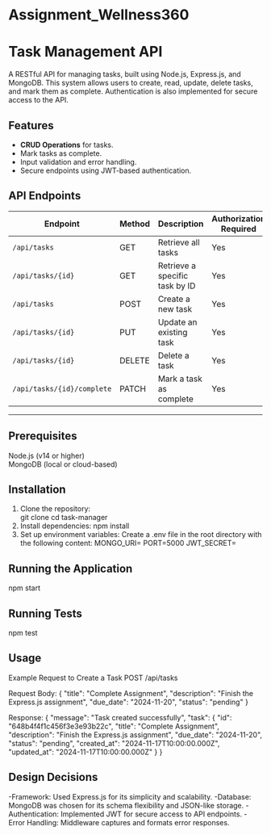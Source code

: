 # Assignment_Wellness360

# Task Management API  

A RESTful API for managing tasks, built using Node.js, Express.js, and MongoDB. This system allows users to create, read, update, delete tasks, and mark them as complete. Authentication is also implemented for secure access to the API.

## **Features**  

- **CRUD Operations** for tasks.  
- Mark tasks as complete.  
- Input validation and error handling.  
- Secure endpoints using JWT-based authentication.  

## **API Endpoints**  

| Endpoint                   | Method | Description                     | Authorization Required |
|----------------------------|--------|---------------------------------|------------------------|
| `/api/tasks`               | GET    | Retrieve all tasks              | Yes                    |
| `/api/tasks/{id}`          | GET    | Retrieve a specific task by ID  | Yes                    |
| `/api/tasks`               | POST   | Create a new task               | Yes                    |
| `/api/tasks/{id}`          | PUT    | Update an existing task         | Yes                    |
| `/api/tasks/{id}`          | DELETE | Delete a task                   | Yes                    |
| `/api/tasks/{id}/complete` | PATCH  | Mark a task as complete         | Yes                    |

---

## **Prerequisites**  
Node.js (v14 or higher)  
MongoDB (local or cloud-based)  



## **Installation**  

1. Clone the repository:  
   git clone <repository-url>
   cd task-manager
2. Install dependencies:
    npm install
3. Set up environment variables:
      Create a .env file in the root directory with the following content:
        MONGO_URI=<your-mongodb-uri>
        PORT=5000
        JWT_SECRET=<your-jwt-secret>


        
## **Running the Application**
  npm start
  
## **Running Tests**
  npm test


##  **Usage**
Example Request to Create a Task
POST /api/tasks

Request Body:
{
  "title": "Complete Assignment",
  "description": "Finish the Express.js assignment",
  "due_date": "2024-11-20",
  "status": "pending"
}


Response:
{
  "message": "Task created successfully",
  "task": {
    "id": "648b4f4f1c456f3e3e93b22c",
    "title": "Complete Assignment",
    "description": "Finish the Express.js assignment",
    "due_date": "2024-11-20",
    "status": "pending",
    "created_at": "2024-11-17T10:00:00.000Z",
    "updated_at": "2024-11-17T10:00:00.000Z"
  }
}

## **Design Decisions**
-Framework: Used Express.js for its simplicity and scalability.
-Database: MongoDB was chosen for its schema flexibility and JSON-like storage.
-Authentication: Implemented JWT for secure access to API endpoints.
-Error Handling: Middleware captures and formats error responses.
